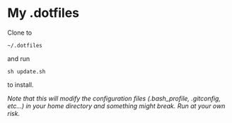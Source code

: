 
My .dotfiles
============

Clone to

    ~/.dotfiles

and run

    sh update.sh

to install.

*Note that this will modify the configuration files (.bash_profile, .gitconfig, etc...) in your home directory and something might break. Run at your own risk.*
